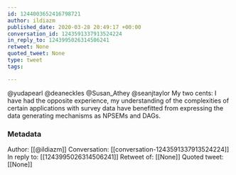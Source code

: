 ```yaml
---
id: 1244003652416798721
author: ildiazm
published_date: 2020-03-28 20:49:17 +00:00
conversation_id: 1243591337913524224
in_reply_to: 1243995026314506241
retweet: None
quoted_tweet: None
type: tweet
tags:

---
```


@yudapearl @deaneckles @Susan_Athey @seanjtaylor My two cents: I have had the opposite experience, my understanding of the complexities of certain applications with survey data have benefitted from expressing the data generating mechanisms as NPSEMs and DAGs.

### Metadata

Author: [[@ildiazm]]
Conversation: [[conversation-1243591337913524224]]
In reply to: [[1243995026314506241]]
Retweet of: [[None]]
Quoted tweet: [[None]]
